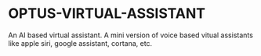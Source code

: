 # OPTUS-VIRTUAL-ASSISTANT
An AI based virtual assistant.
A mini version of voice based vitual assistants like apple siri,  google assistant, cortana, etc.
